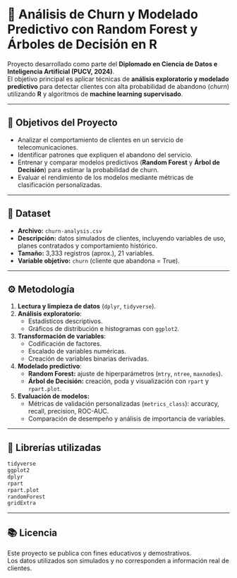 # 🧠 Análisis de Churn y Modelado Predictivo con Random Forest y Árboles de Decisión en R

Proyecto desarrollado como parte del **Diplomado en Ciencia de Datos e Inteligencia Artificial (PUCV, 2024)**.  
El objetivo principal es aplicar técnicas de **análisis exploratorio y modelado predictivo** para detectar clientes con alta probabilidad de abandono (*churn*) utilizando **R** y algoritmos de **machine learning supervisado**.

---

## 🎯 Objetivos del Proyecto

- Analizar el comportamiento de clientes en un servicio de telecomunicaciones.  
- Identificar patrones que expliquen el abandono del servicio.  
- Entrenar y comparar modelos predictivos (**Random Forest** y **Árbol de Decisión**) para estimar la probabilidad de churn.  
- Evaluar el rendimiento de los modelos mediante métricas de clasificación personalizadas.

---

## 🧩 Dataset

- **Archivo:** `churn-analysis.csv`  
- **Descripción:** datos simulados de clientes, incluyendo variables de uso, planes contratados y comportamiento histórico.  
- **Tamaño:** 3,333 registros (aprox.), 21 variables.  
- **Variable objetivo:** `churn` (cliente que abandona = True).

---

## ⚙️ Metodología

1. **Lectura y limpieza de datos** (`dplyr`, `tidyverse`).  
2. **Análisis exploratorio**:  
   - Estadísticos descriptivos.  
   - Gráficos de distribución e histogramas con `ggplot2`.  
3. **Transformación de variables**:  
   - Codificación de factores.  
   - Escalado de variables numéricas.  
   - Creación de variables binarias derivadas.  
4. **Modelado predictivo**:  
   - **Random Forest:** ajuste de hiperparámetros (`mtry`, `ntree`, `maxnodes`).  
   - **Árbol de Decisión:** creación, poda y visualización con `rpart` y `rpart.plot`.  
5. **Evaluación de modelos:**  
   - Métricas de validación personalizadas (`metrics_class`): accuracy, recall, precision, ROC-AUC.  
   - Comparación de desempeño y análisis de importancia de variables.

---

## 🧰 Librerías utilizadas

```R
tidyverse
ggplot2
dplyr
rpart
rpart.plot
randomForest
gridExtra
```
---

## 📚 Licencia

Este proyecto se publica con fines educativos y demostrativos.  
Los datos utilizados son simulados y no corresponden a información real de clientes.
